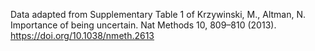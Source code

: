 Data adapted from Supplementary Table 1 of Krzywinski, M., Altman, N. Importance of being uncertain. Nat Methods 10, 809–810 (2013). https://doi.org/10.1038/nmeth.2613
